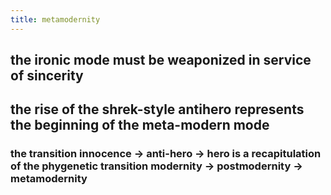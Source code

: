 ```yaml
---
title: metamodernity
---
```


## the ironic mode must be weaponized in service of sincerity
## the rise of the shrek-style antihero represents the beginning of the meta-modern mode
### the transition innocence -> anti-hero -> hero is a recapitulation of the phygenetic transition modernity -> postmodernity -> metamodernity
###
